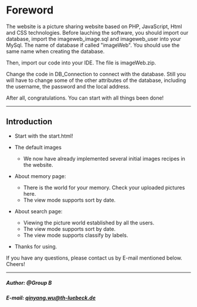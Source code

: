 # Foreword
The website is a picture sharing website based on PHP, JavaScript, Html and CSS technologies.
Before lauching the software, you should import our database, import the imageweb_image.sql and imageweb_user into your MySql. The name of database if called "imageWeb". You should use the same name when creating the database.

Then, import our code into your IDE. The file is imageWeb.zip.

Change the code in DB_Connection to connect with the database. Still you will have to change some of the other attributes of the database, including the username, the password and the local address.

After all, congratulations. You can start with all things been done!
******
## Introduction
- Start with the start.html!

- The default images
   - We now have already implemented several initial images recipes in the website.

- About memory page:   
   - There is the world for your memory. Check your uploaded pictures here.
   - The view mode supports sort by date.

- About search page:
   - Viewing the picture world established by all the users.
   - The view mode supports sort by date.
   - The view mode supports classify by labels.

- Thanks for using.

If you have any questions, please contact us by E-mail mentioned below. Cheers!
*****
##### Author: @Group B
##### E-mail: qinyang.wu@th-luebeck.de
